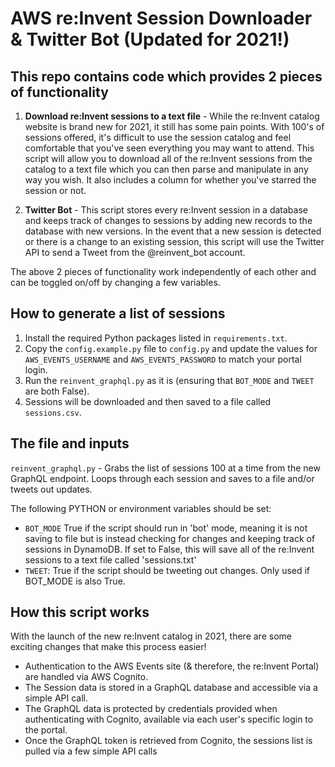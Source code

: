 # AWS re:Invent Session Downloader & Twitter Bot (Updated for 2021!)

## This repo contains code which provides 2 pieces of functionality

1. **Download re:Invent sessions to a text file** - While the re:Invent catalog website is brand new for 2021, it still has some pain points. With 100's of sessions offered, it's difficult to use the session catalog and feel comfortable that you've seen everything you may want to attend. This script will allow you to download all of the re:Invent sessions from the catalog to a text file which you can then parse and manipulate in any way you wish. It also includes a column for whether you've starred the session or not.

2. **Twitter Bot** - This script stores every re:Invent session in a database and keeps track of changes to sessions by adding new records to the database with new versions. In the event that a new session is detected or there is a change to an existing session, this script will use the Twitter API to send a Tweet from the @reinvent_bot account.

The above 2 pieces of functionality work independently of each other and can be toggled on/off by changing a few variables.

## How to generate a list of sessions

1. Install the required Python packages listed in `requirements.txt`.
2. Copy the `config.example.py` file to `config.py` and update the values for `AWS_EVENTS_USERNAME` and `AWS_EVENTS_PASSWORD` to match your portal login.
3. Run the `reinvent_graphql.py` as it is (ensuring that `BOT_MODE` and `TWEET` are both False).
4. Sessions will be downloaded and then saved to a file called `sessions.csv`.

## The file and inputs

`reinvent_graphql.py` - Grabs the list of sessions 100 at a time from the new GraphQL endpoint. Loops through each session and saves to a file and/or tweets out updates.

The following PYTHON or environment variables should be set:

- `BOT_MODE` True if the script should run in 'bot' mode, meaning it is not saving to file but is instead checking for changes and keeping track of sessions in DynamoDB. If set to False, this will save all of the re:Invent sessions to a text file called 'sessions.txt'
- `TWEET`: True if the script should be tweeting out changes. Only used if BOT_MODE is also True.

## How this script works

With the launch of the new re:Invent catalog in 2021, there are some exciting changes that make this process easier!

- Authentication to the AWS Events site (& therefore, the re:Invent Portal) are handled via AWS Cognito.
- The Session data is stored in a GraphQL database and accessible via a simple API call.
- The GraphQL data is protected by credentials provided when authenticating with Cognito, available via each user's specific login to the portal.
- Once the GraphQL token is retrieved from Cognito, the sessions list is pulled via a few simple API calls
